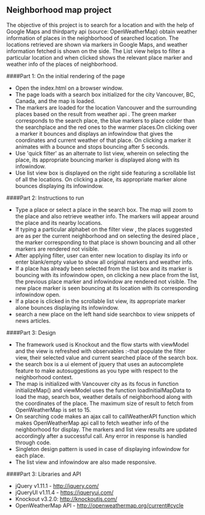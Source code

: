 ## Neighborhood map project
The objective of this project is to search for a location and with the help of Google Maps and thirdparty api (source: OpenWeatherMap) obtain weather information of places in the neighborhood of searched location. The locations retrieved are shown via markers in Google Maps, and weather information fetched is shown on the side. The List view helps to filter a particular location and when clicked shows the relevant place marker and weather info of the places of neighborhood.

####Part 1: On the initial rendering of the page
* Open the index.html on a browser window.
* The page loads with a search box initialized for the city Vancouver, BC, Canada, and the map is loaded.
* The markers are loaded for the location Vancouver and the surrounding places based on the result from weather api . The green marker corresponds to the search place, the blue markers to place colder than the searchplace and the red ones to the warmer places.On clicking over a marker it bounces and displays an infowindow that gives the coordinates and current weather of that place. On clicking a marker it animates with a bounce and stops bouncing after 5 seconds.
* Use 'quick filter' as an alternate to list view, wherein on selecting the place, its appropriate bouncing marker is displayed along with its infowindow.
* Use list view box is displayed on the right side featuring a scrollable list of all the locations. On clicking a place, its appropriate marker alone bounces displaying its infowindow.

####Part 2: Instructions to run

* Type a place or select a place in the search box. The map will zoom to the place and also retrieve weather info. The markers will appear around the place and its nearby locations.
* If typing a particular alphabet on the filter view , the places suggested are as per the current neighborhood and on selecting the desired place , the  marker corresponding to that place is shown bouncing and all other markers are rendered not visible.
* After applying filter, user can enter new location to display its info or enter blank/empty value to show all original markers and weather info.
* If a place has already been selected from the list box and its marker is bouncing with its infowindow open, on clicking a new place from the list, the previous place marker and infowindow are rendered not visible. The new place marker is seen bouncing at its location with its corresponding infowindow open.
* If a place is clicked in the scrollable list view, its appropriate marker alone bounces displaying its infowindow.
* search a new place on the left hand side searchbox to view snippets of news articles.



####Part 3: Design
* The framework used is Knockout and the flow starts with viewModel and the view is refreshed with observables :-that populate the filter view, their selected value and current searched place of the search box.
* the search box is a ui element of jquery that uses an autocomplete feature to make autosuggestions as you type with respect to the neighborhood context.
* The map is initialized with Vancouver city as its focus in function initializeMap() and viewModel uses the function loadInitialMapData to load the map, search box, weather details of neighborhood along with the coordinates of the place. The maximum size of result to fetch from OpenWeatherMap is set to 15.
* On searching code makes an ajax call to callWeatherAPI function which makes OpenWeatherMap api call to fetch weather info of the neighborhood for display. The markers and list view results are updated accordingly after a successful call. Any error in response is handled through code.
* Singleton design pattern is used in case of displaying infowindow for each place.
* The list view and infowindow are also made responsive.

####Part 3: Libraries and API
* jQuery v1.11.1 - http://jquery.com/
* jQueryUI v1.11.4 - https://jqueryui.com/
* Knockout v3.2.0: http://knockoutjs.com/
* OpenWeatherMap API - http://openweathermap.org/current#cycle

